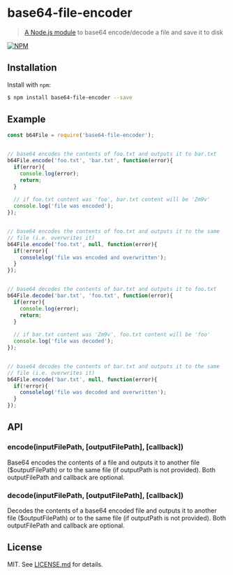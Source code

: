base64-file-encoder
================
> [A Node.js module](https://www.npmjs.com/package/base64-file-encoder) to base64 encode/decode a file and save it to disk

[![NPM](https://nodei.co/npm/base64-file-encoder.png?downloads=true&stars=true)](https://www.npmjs.com/package/base64-file-encoder)

Installation
------------

Install with `npm`:

``` bash
$ npm install base64-file-encoder --save
```


Example
-------

``` js
const b64File = require('base64-file-encoder');


// base64 encodes the contents of foo.txt and outputs it to bar.txt
b64File.encode('foo.txt', 'bar.txt', function(error){
  if(error){
    console.log(error);
    return;
  }
  
  // if foo.txt content was 'foo', bar.txt content will be 'Zm9v'
  console.log('file was encoded');
});


// base64 encodes the contents of foo.txt and outputs it to the same
// file (i.e. overwrites it)
b64File.encode('foo.txt', null, function(error){
  if(!error){
    consolelog('file was encoded and overwritten');
  }
});


// base64 decodes the contents of bar.txt and outputs it to foo.txt
b64File.decode('bar.txt', 'foo.txt', function(error){
  if(error){
    console.log(error);
    return;
  }
  
  // if bar.txt content was 'Zm9v', foo.txt content will be 'foo'
  console.log('file was decoded');
});


// base64 decodes the contents of bar.txt and outputs it to the same
// file (i.e. overwrites it)
b64File.encode('bar.txt', null, function(error){
  if(!error){
    consolelog('file was decoded and overwritten');
  }
});
```


## API

### encode(inputFilePath, [outputFilePath], [callback])

Base64 encodes the contents of a file and outputs it to another file ($outputFilePath) or to the same file (if outputPath is not provided). Both outputFilePath and callback are optional.

### decode(inputFilePath, [outputFilePath], [callback])

Decodes the contents of a base64 encoded file and outputs it to another file ($outputFilePath) or to the same file (if outputPath is not provided). Both outputFilePath and callback are optional.


## License ##

MIT. See [LICENSE.md](http://github.com/AndersonMamede/base64-file-encoder/blob/master/LICENSE) for details.
